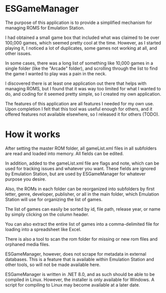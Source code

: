 # ESGameManager

The purpose of this application is to provide a simplified mechanism for managing ROMS for Emulation Station.

I had obtained a small game box that included what was claimed to be over 100,000 games, which seemed pretty cool at the time.  However, as I started playing it, I noticed a
lot of duplicates, some games not working at all, and other issues.

In some cases, there was a long list of something like 10,000 games in a single folder (like the "Arcade" folder), and scrolling through the list to find the game I wanted to play
was a pain in the neck.

I discovered there is at least one application out there that helps with managing ROMS, but I found that it was way too limited for what I wanted to do, and coding for
it seemed pretty simple, so I created my own application.

The features of this application are all features I needed for my own use.  Upon completion I felt that this tool was useful enough for others, and it offered features not
available elsewhere, so I released it for others (TODO). 

# How it works

After setting the master ROM folder, all gameList.xml files in all subfolders are read and loaded into memory.  All fields can be edited.

In addition, added to the gameList.xml file are flags and note, which can be used for tracking issues and whatever you want.  These fields are ignored by Emulation Station,
but are used by ESGameManager for whatever purpose you desire.

Also, the ROMs in each folder can be reorganized into subfolders by first letter, genre, developer, publisher, or all in the main folder, which Emulation Station
will use for organizing the list of games.

The list of games can easily be sorted by id, file path, release year, or name by simply clicking on the column header.

You can also extract the entire list of games into a comma-delimited file for loading into a spreadsheet like Excel.

There is also a tool to scan the rom folder for missing or new rom files and orphaned media files.

ESGameManager, however, does not scrape for metadata in external databases.  This is a feature that is available within Emulation Station and other tools, so will not be
made available here.

ESGameManager is written in .NET 8.0, and as such should be able to be compiled in Linux.  However, the installer is only available for Windows.  A script for
compiling to Linux may become available at a later date.
